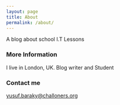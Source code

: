 ```yaml
---
layout: page
title: About
permalink: /about/
---
```


A blog about school I.T Lessons
### More Information

I live in London, UK. Blog writer and Student

### Contact me

[yusuf.baraky@challoners.org](mailto:yusuf.baraky@challoners.org)
